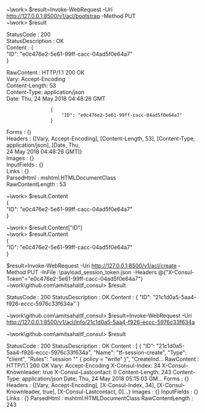 ~\work> $result=Invoke-WebRequest -Uri http://127.0.0.1:8500/v1/acl/bootstrap -Method PUT                          
~\work> $result                                                                                                    
                                                                                                                   
                                                                                                                   
StatusCode        : 200                                                                                            
StatusDescription : OK                                                                                             
Content           : {                                                                                              
                        "ID": "e0c476e2-5e61-99ff-cacc-04ad5f0e64a7"                                               
                    }                                                                                              
                                                                                                                   
RawContent        : HTTP/1.1 200 OK                                                                                
                    Vary: Accept-Encoding                                                                          
                    Content-Length: 53                                                                             
                    Content-Type: application/json                                                                 
                    Date: Thu, 24 May 2018 04:48:26 GMT                                                            
                                                                                                                   
                    {                                                                                              
                        "ID": "e0c476e2-5e61-99ff-cacc-04ad5f0e64a7"                                               
                    }                                                                                              
                                                                                                                   
Forms             : {}                                                                                             
Headers           : {[Vary, Accept-Encoding], [Content-Length, 53], [Content-Type, application/json], [Date, Thu,  
                    24 May 2018 04:48:26 GMT]}                                                                     
Images            : {}                                                                                             
InputFields       : {}                                                                                             
Links             : {}                                                                                             
ParsedHtml        : mshtml.HTMLDocumentClass                                                                       
RawContentLength  : 53                                                                                             
                                                                                                                   
                                                                                                                   
                                                                                                                   
~\work> $result.Content                                                                                            
{                                                                                                                  
    "ID": "e0c476e2-5e61-99ff-cacc-04ad5f0e64a7"                                                                   
}                                                                                                                  
                                                                                                                   
~\work> $result.Content["ID"]                                                                                      
~\work> $result.Content                                                                                            
{                                                                                                                  
    "ID": "e0c476e2-5e61-99ff-cacc-04ad5f0e64a7"                                                                   
}                                                                                              

$result=Invoke-WebRequest -Uri http://127.0.0.1:8500/v1/acl/create -Method PUT -InFile .\payload_session_token.json -Headers @{"X-Consul-Token"="e0c476e2-5e61-99ff-cacc-04ad5f0e64a7"}
~\work\github.com\amitsaha\tf_consul> $result


StatusCode        : 200
StatusDescription : OK
Content           : {
                        "ID": "21c1d0a5-5aa4-f926-eccc-5976c33f634a"
                    }

~\work\github.com\amitsaha\tf_consul> $result=Invoke-WebRequest -Uri http://127.0.0.1:8500/v1/acl/info/21c1d0a5-5aa4-f926-eccc-5976c33f634a

~\work\github.com\amitsaha\tf_consul> $result


StatusCode        : 200
StatusDescription : OK
Content           : [
                        {
                            "ID": "21c1d0a5-5aa4-f926-eccc-5976c33f634a",
                            "Name": "tf-session-create",
                            "Type": "client",
                            "Rules": "session \"\" {  policy = \"write\" }",
                            "CreateInd...
RawContent        : HTTP/1.1 200 OK
                    Vary: Accept-Encoding
                    X-Consul-Index: 34
                    X-Consul-Knownleader: true
                    X-Consul-Lastcontact: 0
                    Content-Length: 243
                    Content-Type: application/json
                    Date: Thu, 24 May 2018 05:15:03 GM...
Forms             : {}
Headers           : {[Vary, Accept-Encoding], [X-Consul-Index, 34], [X-Consul-Knownleader, true],
                    [X-Consul-Lastcontact, 0]...}
Images            : {}
InputFields       : {}
Links             : {}
ParsedHtml        : mshtml.HTMLDocumentClass
RawContentLength  : 243


                    